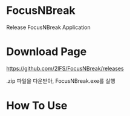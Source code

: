 # FocusNBreak
Release FocusNBreak Application

# Download Page
https://github.com/2IFS/FocusNBreak/releases

.zip 파일을 다운받아, FocusNBreak.exe를 실행

# How To Use
